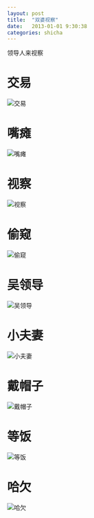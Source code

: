 ```yaml
---
layout: post
title:  "双婆视察"
date:   2013-01-01 9:30:38
categories: shicha
---
```


领导人来视察

交易
=====
![交易][jiaoyi]

嘴瘫
=====
![嘴瘫][zuitan]

视察
=====
![视察][shicha]

偷窥
=====
![偷窥][toukui]

吴领导
====
![吴领导][wulingdao]

小夫妻
=====
![小夫妻][xiaofuqi]

戴帽子
======
![戴帽子][daimaozi]

等饭
=====
![等饭][dengfan]

哈欠
=====
![哈欠][haqian]

[jiaoyi]:	 		/images/jiaoyi.jpg
[zuitan]:	 		/images/zuitan.jpg
[shicha]:			/images/shicha.jpg
[toukui]:			/images/toukui.jpg
[wulingdao]:			/images/wulingdao.jpg
[xiaofuqi]:			/images/xiaofuqi.jpg
[daimaozi]:	/images/daimaozi.jpg
[dengfan]:			/images/dengfan.jpg
[haqian]:		/images/haqian.jpg